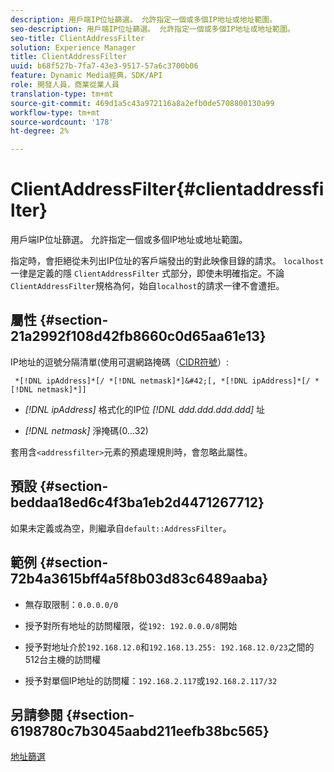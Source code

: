```yaml
---
description: 用戶端IP位址篩選。 允許指定一個或多個IP地址或地址範圍。
seo-description: 用戶端IP位址篩選。 允許指定一個或多個IP地址或地址範圍。
seo-title: ClientAddressFilter
solution: Experience Manager
title: ClientAddressFilter
uuid: b68f527b-7fa7-43e3-9517-57a6c3700b06
feature: Dynamic Media經典，SDK/API
role: 開發人員，商業從業人員
translation-type: tm+mt
source-git-commit: 469d1a5c43a972116a8a2efb0de5708800130a99
workflow-type: tm+mt
source-wordcount: '178'
ht-degree: 2%

---
```



# ClientAddressFilter{#clientaddressfilter}

用戶端IP位址篩選。 允許指定一個或多個IP地址或地址範圍。

指定時，會拒絕從未列出IP位址的客戶端發出的對此映像目錄的請求。 `localhost` 一律是定義的隱 `ClientAddressFilter` 式部分，即使未明確指定。不論`ClientAddressFilter`規格為何，始自`localhost`的請求一律不會遭拒。

## 屬性 {#section-21a2992f108d42fb8660c0d65aa61e13}

IP地址的逗號分隔清單(使用可選網路掩碼（[CIDR符號](https://en.wikipedia.org/wiki/Classless_Inter-Domain_Routing#CIDR_notation)）:

` *[!DNL ipAddress]*[/ *[!DNL netmask]*]&#42;[, *[!DNL ipAddress]*[/ *[!DNL netmask]*]]`

* *[!DNL ipAddress]* 格式化的IP位 *[!DNL ddd.ddd.ddd.ddd]* 址

* *[!DNL netmask]* 淨掩碼(0...32)

套用含`<addressfilter>`元素的預處理規則時，會忽略此屬性。

## 預設 {#section-beddaa18ed6c4f3ba1eb2d4471267712}

如果未定義或為空，則繼承自`default::AddressFilter`。

## 範例 {#section-72b4a3615bff4a5f8b03d83c6489aaba}

* 無存取限制：`0.0.0.0/0`
* 授予對所有地址的訪問權限，從`192: 192.0.0.0/8`開始
* 授予對地址介於`192.168.12.0`和`192.168.13.255: 192.168.12.0/23`之間的512台主機的訪問權

* 授予對單個IP地址的訪問權：`192.168.2.117`或`192.168.2.117/32`

## 另請參閱 {#section-6198780c7b3045aabd211eefb38bc565}

[地址篩選](../../../../../ir-api/material-cat/image-rendering-api-ref/c-ir-material-catalog/c-ir-attributes-reference/r-ir-clientaddressfilter.md#reference-52a541cec0b0424faf263d1fb4946b5f)
